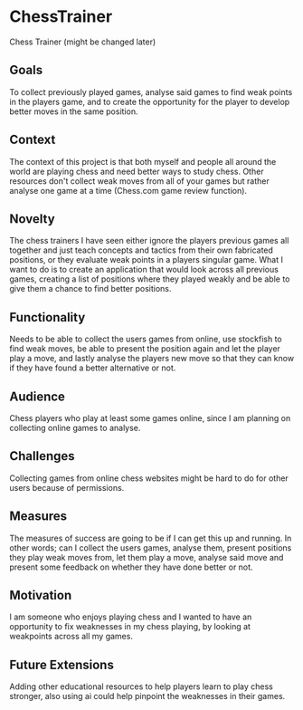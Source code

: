 # ChessTrainer
Chess Trainer (might be changed later)
## Goals
To collect previously played games, analyse said games to find weak points in the players game,
and to create the opportunity for the player to develop better moves in the same position. 
## Context
The context of this project is that both myself and people all around the world are playing chess and need better ways to 
study chess. Other resources don't collect weak moves from all of your games but rather analyse one game at a time (Chess.com game review function). 
## Novelty
The chess trainers I have seen either ignore the players previous games all together and just teach concepts and tactics
from their own fabricated positions, or they evaluate weak points in a players singular game. What I want to do is to create an application that would look across all previous games, creating a list of positions where they played weakly and be able to give them a chance to find better positions. 
## Functionality
Needs to be able to collect the users games from online, use stockfish to find weak moves, be able to 
present the position again and let the player play a move, and lastly analyse the players new move so that they can know 
if they have found a better alternative or not. 
## Audience
Chess players who play at least some games online, since I am planning on collecting online games to analyse. 
## Challenges
Collecting games from online chess websites might be hard to do for other users because of permissions. 
## Measures
The measures of success are going to be if I can get this up and running. In other words; can I collect the users games, analyse them, present positions they play weak moves from, let them play a move, analyse said move and present some feedback on whether they have done better or not. 
## Motivation
I am someone who enjoys playing chess and I wanted to have an opportunity to fix weaknesses in my chess playing, by looking at weakpoints across all my games. 
## Future Extensions
Adding other educational resources to help players learn to play chess stronger, also using ai could help pinpoint the weaknesses in their games. 
